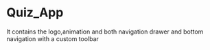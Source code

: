 # Quiz_App
It contains the logo,animation and both navigation drawer and bottom navigation with a custom toolbar
